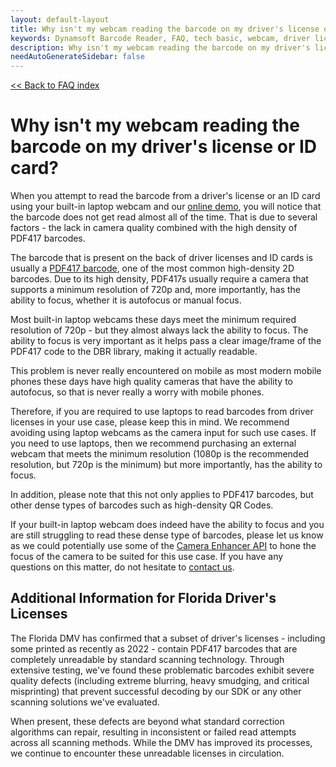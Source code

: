 ```yaml
---
layout: default-layout
title: Why isn't my webcam reading the barcode on my driver's license or ID card?
keywords: Dynamsoft Barcode Reader, FAQ, tech basic, webcam, driver license, ID
description: Why isn't my webcam reading the barcode on my driver's license or ID card?
needAutoGenerateSidebar: false
---
```


[<< Back to FAQ index](../index.md#camera)

# Why isn't my webcam reading the barcode on my driver's license or ID card?

When you attempt to read the barcode from a driver's license or an ID card using your built-in laptop webcam and our [online demo](https://demo.dynamsoft.com/barcode-reader-js/), you will notice that the barcode does not get read almost all of the time. That is due to several factors - the lack in camera quality combined with the high density of PDF417 barcodes.

The barcode that is present on the back of driver licenses and ID cards is usually a [PDF417 barcode](https://www.dynamsoft.com/barcode-reader/barcode-types/pdf417/), one of the most common high-density 2D barcodes. Due to its high density, PDF417s usually require a camera that supports a minimum resolution of 720p and, more importantly, has the ability to focus, whether it is autofocus or manual focus.

Most built-in laptop webcams these days meet the minimum required resolution of 720p - but they almost always lack the ability to focus. The ability to focus is very important as it helps pass a clear image/frame of the PDF417 code to the DBR library, making it actually readable.

This problem is never really encountered on mobile as most modern mobile phones these days have high quality cameras that have the ability to autofocus, so that is never really a worry with mobile phones.

Therefore, if you are required to use laptops to read barcodes from driver licenses in your use case, please keep this in mind. We recommend avoiding using laptop webcams as the camera input for such use cases. If you need to use laptops, then we recommend purchasing an external webcam that meets the minimum resolution (1080p is the recommended resolution, but 720p is the minimum) but more importantly, has the ability to focus.

In addition, please note that this not only applies to PDF417 barcodes, but other dense types of barcodes such as high-density QR Codes.

If your built-in laptop webcam does indeed have the ability to focus and you are still struggling to read these dense type of barcodes, please let us know as we could potentially use some of the [Camera Enhancer API]({{site.dce_js_api}}index.html) to hone the focus of the camera to be suited for this use case. If you have any questions on this matter, do not hesitate to [contact us](https://www.dynamsoft.com/contact/).


## Additional Information for Florida Driver's Licenses
The Florida DMV has confirmed that a subset of driver's licenses - including some printed as recently as 2022 - contain PDF417 barcodes that are completely unreadable by standard scanning technology. Through extensive testing, we've found these problematic barcodes exhibit severe quality defects (including extreme blurring, heavy smudging, and critical misprinting) that prevent successful decoding by our SDK or any other scanning solutions we've evaluated.

When present, these defects are beyond what standard correction algorithms can repair, resulting in inconsistent or failed read attempts across all scanning methods. While the DMV has improved its processes, we continue to encounter these unreadable licenses in circulation.
